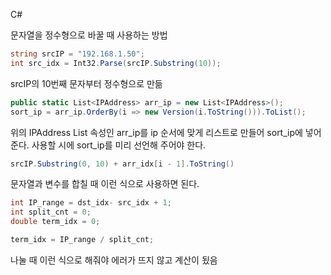 C#

문자열을 정수형으로 바꿀 때 사용하는 방법

```c#
string srcIP = "192.168.1.50";
int src_idx = Int32.Parse(srcIP.Substring(10));
```

srcIP의 10번째 문자부터 정수형으로 만듦



```c#
public static List<IPAddress> arr_ip = new List<IPAddress>();
sort_ip = arr_ip.OrderBy(i => new Version(i.ToString())).ToList();
```

위의 IPAddress List 속성인 arr_ip를 ip 순서에 맞게 리스트로 만들어 sort_ip에  넣어준다. 사용할 시에 sort_ip를 미리 선언해 주어야 한다. 



```c#
srcIP.Substring(0, 10) + arr_idx[i - 1].ToString()
```

문자열과 변수를 합칠 때 이런 식으로 사용하면 된다.



```C#
int IP_range = dst_idx- src_idx + 1;
int split_cnt = 0;
double term_idx = 0;

term_idx = IP_range / split_cnt;

```

나눌 때 이런 식으로 해줘야 에러가 뜨지 않고 계산이 됬음